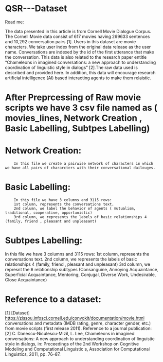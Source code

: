 # QSR---Dataset

Read me:

The data presented in this article is from Cornell Movie Dialogue Corpus. 
The Cornell Movie data consist of 617 movies having 269633 sentences and 10,292 conversation pairs [1].
Users in this dataset are movie characters. We take user index from the original data release as the user name.
Conversations are indexed by the id of the first utterance that make the conversation. 
This data is also related to the research paper entitle “Chameleons in imagined conversations: a new approach to understanding coordination of linguistic style in dialogs” [2].The raw data used is described and provided here.
In addition, this data will encourage research artificial intelligence (AI) based interacting agents to make them relaistic.

# After Preprcessing of Raw movie scripts we have 3 csv file named as ( movies_lines, Network Creation , Basic Labelling, Subtpes Labelling)

# Network Creation:
        In this file we create a pairwise network of characters in which we have all pairs of chararcters with their conversational dailouges.

# Basic Labelling:
        In this file we have 3 columns and 3115 rows: 
        1st column, represents the conversations text. 
        2nd column, we label the behavior of agents ( mutualism, traditional, cooperative, opportunistic)
        3rd column, we represents the labels of basic relationships 4 (family, friend , pleasant and unpleasant)

# Subtpes Labelling:
In this file we have 3 columns and 3115 rows:
        1st column, represents the conversations text. 
        2nd column, we represents the labels of basic relationships 4 (family, friend , pleasant and unpleasant)
        3rd column, we represnt the 8 relationship subtypes (Consanguine, Annoying Acquaintance, Superficial Acquaintance,
                                                            Mentoring, Conjugal, Diverse Work, Undesirable, 
                                                            Close Acquaintance)

# Reference to a dataset:
[1] [Dataset] https://zissou.infosci.cornell.edu/convokit/documentation/movie.html conversations and metadata (IMDB rating, genre, character gender, etc.) from movie scripts (first release 2011).
Reference to a journal publication: 
[2] C. Danescu-Niculescu-Mizil, L. Lee, Chameleons in imagined conversations: A new approach to understanding coordination of linguistic style in dialogs, in: Proceedings of the 2nd Workshop on Cognitive Modeling and Computational Linguistic s, Association for Computational Linguistics, 2011, pp. 76–87.
